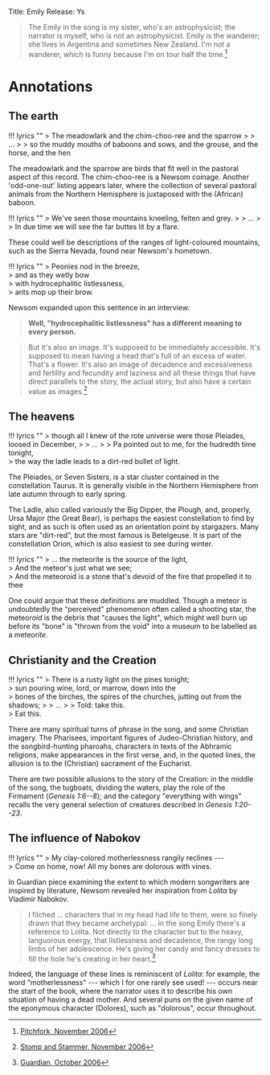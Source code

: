 Title: Emily
Release: Ys

<!--
!!! epigraph ""
	> ... Daylight failed  
	> Insensibly, and round us gently fell  
	> Composing darkness, with a quiet load  
	> Of full contentment, in a little Shed  
	> Disturbed, uneasy in itself as seemed,  
	> And wondering at its new inhabitants.
	> <footer>William Wordworth, from "Home at Grasmere",<cite>The Recluse</cite></footer>
	-->
	
> The Emily in the song is my sister, who's an astrophysicist; the narrator is myself, who is not an astrophysicist. Emily is the wanderer; she lives in Argentina and sometimes New Zealand. I'm not a wanderer, which is funny because I'm on tour half the time.[^pitchfork]

[^pitchfork]: [Pitchfork, November 2006][pitchfork]

# Annotations #

## The earth ##

!!! lyrics ""
	> The meadowlark and the chim-choo-ree and the sparrow
	>
	> ...
	>
	> so the muddy mouths of baboons and sows, and the grouse, and the horse, and the hen
	
The meadowlark and the sparrow are birds that fit well in the pastoral aspect of this record. The chim-choo-ree is a Newsom coinage. Another 'odd-one-out' listing appears later, where the collection of several pastoral animals from the Northern Hemisphere is juxtaposed with the (African) baboon.

!!! lyrics ""
	> We've seen those mountains kneeling, felten and grey.
	>
	> ...
	>
	> In due time we will see the far buttes lit by a flare.
	
These could well be descriptions of the ranges of light-coloured mountains, such as the Sierra Nevada, found near Newsom's hometown.

!!! lyrics ""
	> Peonies nod in the breeze,  
	> and as they wetly bow  
	> with hydrocephalitic listlessness,  
	> ants mop up their brow.
	
Newsom expanded upon this sentence in an interview:

>**Well, "hydrocephalitic listlessness" has a different meaning to every person.**

>But it's also an image. It's supposed to be immediately accessible. It's supposed to mean having a head that's full of an excess of water. That's a flower. It's also an image of decadence and excessiveness and fertility and fecundity and laziness and all these things that have direct parallels to the story, the actual story, but also have a certain value as images.[^1]

[^1]: [Stomp and Stammer, November 2006][stompstammer]

## The heavens ##

!!! lyrics ""
	> though all I knew of the rote universe were those Pleiades, loosed in December,
	> 
	> ...
	> 
	> Pa pointed out to me, for the hudredth time tonight,  
	> the way the ladle leads to a dirt-red bullet of light.
	
The Pleiades, or Seven Sisters, is a star cluster contained in the constellation Taurus. It is generally visible in the Northern Hemisphere from late autumn through to early spring.

The Ladle, also called variously the Big Dipper, the Plough, and, properly, Ursa Major (the Great Bear), is perhaps the easiest constellation to find by sight, and as such is often used as an orientation point by stargazers. Many stars are "dirt-red", but the most famous is Betelgeuse. It is part of the constellation Orion, which is also easiest to see during winter.

!!! lyrics ""
	> ... the meteorite is the source of the light,  
	> And the meteor's just what we see;  
	> And the meteoroid is a stone that's devoid of the fire that propelled it to thee
	
One could argue that these definitions are muddled. Though a meteor is undoubtedly the "perceived" phenomenon often called a shooting star, the meteor*oid* is the debris that "causes the light", which might well burn up before its "bone" is "thrown from the void" into a museum to be labelled as a meteor*ite*.

## Christianity and the Creation ##

!!! lyrics ""
	> There is a rusty light on the pines tonight;  
	> sun pouring wine, lord, or marrow, down into the  
	> bones of the birches, the spires of the churches, jutting out from the shadows;
	>
	> ...
	> 
	> Told: take this.  
	> Eat this.
	
There are many spiritual turns of phrase in the song, and some Christian imagery. The Pharisees, important figures of Judeo-Christian history, and the songbird-hunting pharoahs, characters in texts of the Abhramic religions, make appearances in the first verse, and, in the quoted lines, the allusion is to the (Christian) sacrament of the Eucharist.

There are two possible allusions to the story of the Creation: in the middle of the song, the tugboats, dividing the waters, play the role of the Firmament (*Genesis 1:6--8*); and the category "everything with wings" recalls the very general selection of creatures described in *Genesis 1:20--23*.

## The influence of Nabokov ##

!!! lyrics ""
	> My clay-colored motherlessness rangily reclines ---  
	> Come on home, now! All my bones are dolorous with vines.
	
In Guardian piece examining the extent to which modern songwriters are inspired by literature, Newsom revealed her inspiration from *Lolita* by Vladimir Nabokov.

> I filched ... characters that in my head had life to them, were so finely drawn that they became archetypal: ... in the song Emily there's a reference to Lolita. Not directly to the character but to the heavy, languorous energy, that listlessness and decadence, the rangy long limbs of her adolescence. He's giving her candy and fancy dresses to fill the hole he's creating in her heart.[^guardianp]

Indeed, the language of these lines is reminiscent of *Lolita*: for example, the word "motherlessness" --- which I for one rarely see used! --- occurs near the start of the book, where the narrator uses it to describe his own situation of having a dead mother. And several puns on the given name of the eponymous character (Dolores), such as "dolorous", occur throughout.

[^guardianp]: [Guardian, October 2006][guardianp]

[stompstammer]: https://web.archive.org/web/20061112125557/http://www.stompandstammer.com/index.php?option=com_content&task=view&id=669&Itemid=1
[pitchfork]: http://pitchfork.com/features/interview/6488-joanna-newsom/
[guardianp]: https://www.theguardian.com/music/2006/oct/13/poetry.popandrock

